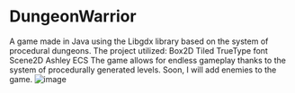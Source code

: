 # DungeonWarrior
A game made in Java using the Libgdx library based on the system of procedural dungeons. The project utilized:
Box2D
Tiled
TrueType font
Scene2D
Ashley ECS
The game allows for endless gameplay thanks to the system of procedurally generated levels. Soon, I will add enemies to the game.
![image](https://github.com/T0M352/DungeonWarrior/assets/116017754/0dd80487-672d-4a22-b5b3-c753d886f10c)
